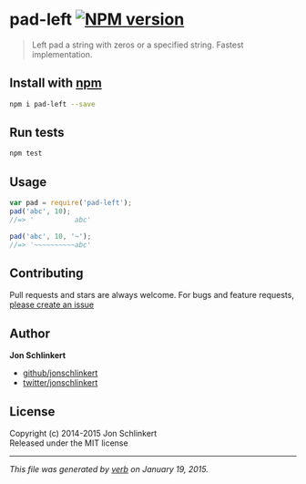 # pad-left [![NPM version](https://badge.fury.io/js/pad-left.svg)](http://badge.fury.io/js/pad-left)

> Left pad a string with zeros or a specified string. Fastest implementation.

## Install with [npm](npmjs.org)

```bash
npm i pad-left --save
```

## Run tests

```bash
npm test
```

## Usage

```js
var pad = require('pad-left');
pad('abc', 10);
//=> '          abc'

pad('abc', 10, '~');
//=> '~~~~~~~~~~abc'
```

## Contributing
Pull requests and stars are always welcome. For bugs and feature requests, [please create an issue](https://github.com/jonschlinkert/pad-left/issues)

## Author

**Jon Schlinkert**
 
+ [github/jonschlinkert](https://github.com/jonschlinkert)
+ [twitter/jonschlinkert](http://twitter.com/jonschlinkert) 

## License
Copyright (c) 2014-2015 Jon Schlinkert  
Released under the MIT license

***

_This file was generated by [verb](https://github.com/assemble/verb) on January 19, 2015._